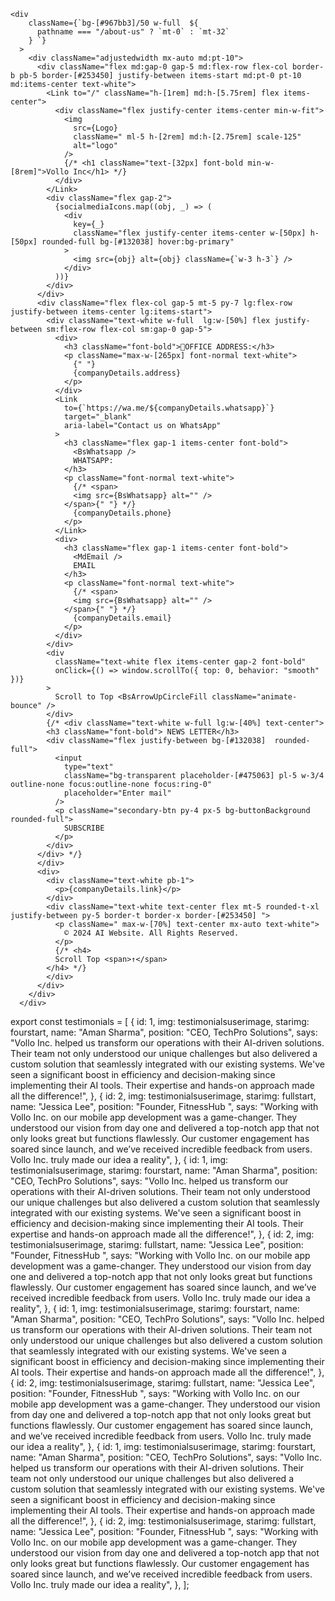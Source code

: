     <div
        className={`bg-[#967bb3]/50 w-full  ${
          pathname === "/about-us" ? `mt-0` : `mt-32`
        } `}
      >
        <div className="adjustedwidth mx-auto md:pt-10">
          <div className="flex md:gap-0 gap-5 md:flex-row flex-col border-b pb-5 border-[#253450] justify-between items-start md:pt-0 pt-10 md:items-center text-white">
            <Link to="/" className="h-[1rem] md:h-[5.75rem] flex items-center">
              <div className="flex justify-center items-center min-w-fit">
                <img
                  src={Logo}
                  className=" ml-5 h-[2rem] md:h-[2.75rem] scale-125"
                  alt="logo"
                />
                {/* <h1 className="text-[32px] font-bold min-w-[8rem]">Vollo Inc</h1> */}
              </div>
            </Link>
            <div className="flex gap-2">
              {socialmediaIcons.map((obj, _) => (
                <div
                  key={_}
                  className="flex justify-center items-center w-[50px] h-[50px] rounded-full bg-[#132038] hover:bg-primary"
                >
                  <img src={obj} alt={obj} className={`w-3 h-3`} />
                </div>
              ))}
            </div>
          </div>
          <div className="flex flex-col gap-5 mt-5 py-7 lg:flex-row justify-between items-center lg:items-start">
            <div className="text-white w-full  lg:w-[50%] flex justify-between sm:flex-row flex-col sm:gap-0 gap-5">
              <div>
                <h3 className="font-bold">📍OFFICE ADDRESS:</h3>
                <p className="max-w-[265px] font-normal text-white">
                  {" "}
                  {companyDetails.address}
                </p>
              </div>
              <Link
                to={`https://wa.me/${companyDetails.whatsapp}`}
                target="_blank"
                aria-label="Contact us on WhatsApp"
              >
                <h3 className="flex gap-1 items-center font-bold">
                  <BsWhatsapp />
                  WHATSAPP:
                </h3>
                <p className="font-normal text-white">
                  {/* <span>
                  <img src={BsWhatsapp} alt="" />
                </span>{" "} */}
                  {companyDetails.phone}
                </p>
              </Link>
              <div>
                <h3 className="flex gap-1 items-center font-bold">
                  <MdEmail />
                  EMAIL
                </h3>
                <p className="font-normal text-white">
                  {/* <span>
                  <img src={BsWhatsapp} alt="" />
                </span>{" "} */}
                  {companyDetails.email}
                </p>
              </div>
            </div>
            <div
              className="text-white flex items-center gap-2 font-bold"
              onClick={() => window.scrollTo({ top: 0, behavior: "smooth" })}
            >
              Scroll to Top <BsArrowUpCircleFill className="animate-bounce" />
            </div>
            {/* <div className="text-white w-full lg:w-[40%] text-center">
            <h3 className="font-bold"> NEWS LETTER</h3>
            <div className="flex justify-between bg-[#132038]  rounded-full">
              <input
                type="text"
                className="bg-transparent placeholder-[#475063] pl-5 w-3/4 outline-none focus:outline-none focus:ring-0"
                placeholder="Enter mail"
              />
              <p className="secondary-btn py-4 px-5 bg-buttonBackground rounded-full">
                SUBSCRIBE
              </p>
            </div>
          </div> */}
          </div>
          <div>
            <div className="text-white pb-1">
              <p>{companyDetails.link}</p>
            </div>
            <div className="text-white text-center flex mt-5 rounded-t-xl justify-between py-5 border-t border-x border-[#253450] ">
              <p className=" max-w-[70%] text-center mx-auto text-white">
                © 2024 AI Website. All Rights Reserved.
              </p>
              {/* <h4>
              Scroll Top <span>↑</span>
            </h4> */}
            </div>
          </div>
        </div>
      </div>

export const testimonials = [
{
id: 1,
img: testimonialsuserimage,
starimg: fourstart,
name: "Aman Sharma",
position: "CEO, TechPro Solutions",
says: "Vollo Inc. helped us transform our operations with their AI-driven solutions. Their team not only understood our unique challenges but also delivered a custom solution that seamlessly integrated with our existing systems. We&apos;ve seen a significant boost in efficiency and decision-making since implementing their AI tools. Their expertise and hands-on approach made all the difference!",
},
{
id: 2,
img: testimonialsuserimage,
starimg: fullstart,
name: "Jessica Lee",
position: "Founder, FitnessHub ",
says: "Working with Vollo Inc. on our mobile app development was a game-changer. They understood our vision from day one and delivered a top-notch app that not only looks great but functions flawlessly. Our customer engagement has soared since launch, and we’ve received incredible feedback from users. Vollo Inc. truly made our idea a reality",
},
{
id: 1,
img: testimonialsuserimage,
starimg: fourstart,
name: "Aman Sharma",
position: "CEO, TechPro Solutions",
says: "Vollo Inc. helped us transform our operations with their AI-driven solutions. Their team not only understood our unique challenges but also delivered a custom solution that seamlessly integrated with our existing systems. We&apos;ve seen a significant boost in efficiency and decision-making since implementing their AI tools. Their expertise and hands-on approach made all the difference!",
},
{
id: 2,
img: testimonialsuserimage,
starimg: fullstart,
name: "Jessica Lee",
position: "Founder, FitnessHub ",
says: "Working with Vollo Inc. on our mobile app development was a game-changer. They understood our vision from day one and delivered a top-notch app that not only looks great but functions flawlessly. Our customer engagement has soared since launch, and we’ve received incredible feedback from users. Vollo Inc. truly made our idea a reality",
},
{
id: 1,
img: testimonialsuserimage,
starimg: fourstart,
name: "Aman Sharma",
position: "CEO, TechPro Solutions",
says: "Vollo Inc. helped us transform our operations with their AI-driven solutions. Their team not only understood our unique challenges but also delivered a custom solution that seamlessly integrated with our existing systems. We&apos;ve seen a significant boost in efficiency and decision-making since implementing their AI tools. Their expertise and hands-on approach made all the difference!",
},
{
id: 2,
img: testimonialsuserimage,
starimg: fullstart,
name: "Jessica Lee",
position: "Founder, FitnessHub ",
says: "Working with Vollo Inc. on our mobile app development was a game-changer. They understood our vision from day one and delivered a top-notch app that not only looks great but functions flawlessly. Our customer engagement has soared since launch, and we’ve received incredible feedback from users. Vollo Inc. truly made our idea a reality",
},
{
id: 1,
img: testimonialsuserimage,
starimg: fourstart,
name: "Aman Sharma",
position: "CEO, TechPro Solutions",
says: "Vollo Inc. helped us transform our operations with their AI-driven solutions. Their team not only understood our unique challenges but also delivered a custom solution that seamlessly integrated with our existing systems. We&apos;ve seen a significant boost in efficiency and decision-making since implementing their AI tools. Their expertise and hands-on approach made all the difference!",
},
{
id: 2,
img: testimonialsuserimage,
starimg: fullstart,
name: "Jessica Lee",
position: "Founder, FitnessHub ",
says: "Working with Vollo Inc. on our mobile app development was a game-changer. They understood our vision from day one and delivered a top-notch app that not only looks great but functions flawlessly. Our customer engagement has soared since launch, and we’ve received incredible feedback from users. Vollo Inc. truly made our idea a reality",
},
];
